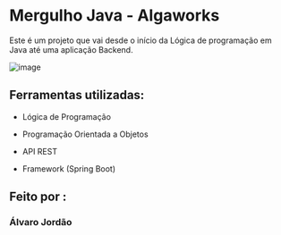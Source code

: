 # Mergulho Java - Algaworks
Este é um projeto que vai desde o início da Lógica de programação em Java até uma aplicação Backend.

![image](https://github.com/alvccpj/portfolio-alvaro/assets/103002592/08fc6dc1-5e2b-4df0-b813-da3600a823ac)


## Ferramentas utilizadas:
* Lógica de Programação

* Programação Orientada a Objetos

* API REST

* Framework (Spring Boot)

## Feito por :

### Álvaro Jordão

